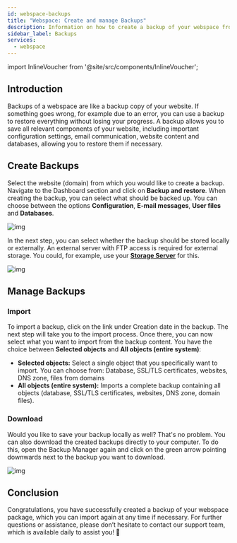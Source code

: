 ```yaml
---
id: webspace-backups
title: "Webspace: Create and manage Backups"
description: Information on how to create a backup of your webspace from ZAP-Hosting - ZAP-Hosting.com Documentation
sidebar_label: Backups
services:
  - webspace
---
```




import InlineVoucher from '@site/src/components/InlineVoucher';



## Introduction

Backups of a webspace are like a backup copy of your website. If something goes wrong, for example due to an error, you can use a backup to restore everything without losing your progress. A backup allows you to save all relevant components of your website, including important configuration settings, email communication, website content and databases, allowing you to restore them if necessary.


## Create Backups

Select the website (domain) from which you would like to create a backup. Navigate to the Dashboard section and click on **Backup and restore**. When creating the backup, you can select what should be backed up. You can choose between the options **Configuration**, **E-mail messages**, **User files** and **Databases**. 

![img](https://screensaver01.zap-hosting.com/index.php/s/KnK6DxndGgwodow/preview)



In the next step, you can select whether the backup should be stored locally or externally. An external server with FTP access is required for external storage. You could, for example, use your **[Storage Server](https://zap-hosting.com/en/customer/home/storage/)** for this. 

![img](https://screensaver01.zap-hosting.com/index.php/s/gMdpdnqiBWBeZm3/preview)





## Manage Backups

### Import

To import a backup, click on the link under Creation date in the backup. The next step will take you to the import process. Once there, you can now select what you want to import from the backup content. You have the choice between **Selected objects** and **All objects (entire system)**:

- **Selected objects:** Select a single object that you specifically want to import. You can choose from: Database, SSL/TLS certificates, websites, DNS zone, files from domains
- **All objects (entire system):** Imports a complete backup containing all objects (database, SSL/TLS certificates, websites, DNS zone, domain files). 



### Download

Would you like to save your backup locally as well? That's no problem. You can also download the created backups directly to your computer. To do this, open the Backup Manager again and click on the green arrow pointing downwards next to the backup you want to download. 

![img](https://screensaver01.zap-hosting.com/index.php/s/zb6agtT5mYeFgiX/preview)



## Conclusion

Congratulations, you have successfully created a backup of your webspace package, which you can import again at any time if necessary. For further questions or assistance, please don’t hesitate to contact our support team, which is available daily to assist you! 🙂

